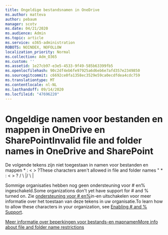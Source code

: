 ```yaml
---
title: Ongeldige bestandsnamen in OneDrive
ms.author: matteva
author: pebaum
manager: scotv
ms.date: 04/21/2020
ms.audience: Admin
ms.topic: article
ms.service: o365-administration
ROBOTS: NOINDEX, NOFOLLOW
localization_priority: Normal
ms.collection: Adm_O365
ms.custom: ''
ms.assetid: 1e27cb97-e3e5-4533-9f49-585b63399fb5
ms.openlocfilehash: 90c2df4eb6fe97925a6d6eb6e7afd357e2349850
ms.sourcegitcommit: c6692ce0fa1358ec3529e59ca0ecdfdea4cdc759
ms.translationtype: MT
ms.contentlocale: nl-NL
ms.lasthandoff: 09/14/2020
ms.locfileid: "47696220"
---
```

# <a name="invalid-file-and-folder-names-in-onedrive-and-sharepoint"></a><span data-ttu-id="dad33-102">Ongeldige namen voor bestanden en mappen in OneDrive en SharePoint</span><span class="sxs-lookup"><span data-stu-id="dad33-102">Invalid file and folder names in OneDrive and SharePoint</span></span>

<span data-ttu-id="dad33-103">De volgende tekens zijn niet toegestaan in namen voor bestanden en mappen \* : \< \> ?</span><span class="sxs-lookup"><span data-stu-id="dad33-103">These characters aren't allowed in file and folder names " \* : \< \> ?</span></span> <span data-ttu-id="dad33-104">/ \ |</span><span class="sxs-lookup"><span data-stu-id="dad33-104">/ \ |</span></span> 
  
<span data-ttu-id="dad33-105">Sommige organisaties hebben nog geen ondersteuning voor # en% ingeschakeld.</span><span class="sxs-lookup"><span data-stu-id="dad33-105">Some organizations don't yet have support for # and % turned on.</span></span> <span data-ttu-id="dad33-106">Zie [ondersteuning voor # en%](https://go.microsoft.com/fwlink/?linkid=862611)in-en uitschakelen voor meer informatie over het toestaan van deze tekens in uw organisatie.</span><span class="sxs-lookup"><span data-stu-id="dad33-106">To learn how to allow these characters in your organization, see [Enabling # and % Support](https://go.microsoft.com/fwlink/?linkid=862611).</span></span> 
  
[<span data-ttu-id="dad33-107">Meer informatie over beperkingen voor bestands-en mapnamen</span><span class="sxs-lookup"><span data-stu-id="dad33-107">More info about file and folder name restrictions</span></span>](https://go.microsoft.com/fwlink/?linkid=866430)
  

